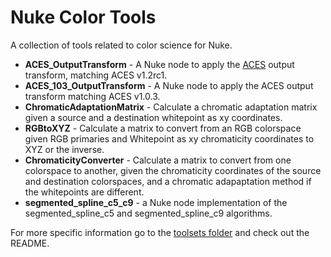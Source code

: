 # Nuke Color Tools
A collection of tools related to color science for Nuke. 
- **ACES_OutputTransform** - A Nuke node to apply the [ACES](https://github.com/ampas/aces-dev) output transform, matching ACES v1.2rc1.
- **ACES_103_OutputTransform** - A Nuke node to apply the ACES output transform matching ACES v1.0.3.
- **ChromaticAdaptationMatrix** - Calculate a chromatic adaptation matrix given a source and a destination whitepoint as xy coordinates.
- **RGBtoXYZ** - Calculate a matrix to convert from an RGB colorspace given RGB primaries and Whitepoint as xy chromaticity coordinates to XYZ or the inverse.
- **ChromaticityConverter** - Calculate a matrix to convert from one colorspace to another, given the chromaticity coordinates of the source and destination colorspaces, and a chromatic adapaptation method if the whitepoints are different.
- **segmented_spline_c5_c9** - a Nuke node implementation of the segmented_spline_c5 and segmented_spline_c9 algorithms. 

For more specific information go to the [toolsets folder](https://github.com/jedypod/nuke-colortools/tree/master/toolsets) and check out the README.

